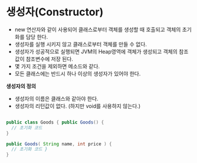 생성자(Constructor)
======================

- new 연산자와 같이 사용되어 클래스로부터 객체를 생성할 때 호출되고 객체의 초기화를 담당 한다.
- 생성자를 실행 시키지 않고 클래스로부터 객체를 만들 수 없다.
- 생성자가 성공적으로 실행되면 JVM의 Heap영역에 객체가 생성되고 객체의 참조 값이 참조변수에 저장 된다.
- 몇 가지 조건을 제외하면 메소드와 같다.
- 모든 클래스에는 반드시 하나 이상의 생성자가 있어야 한다.

**생성자의 정의**   

- 생성자의 이름은 클래스와 같아야 한다.
- 생성자의 리턴값이 없다. (하지만 void를 사용하지 않는다.)

```java

public class Goods { public Goods() {
  // 초기화 코드
}

public Goods( String name, int price ) {
  // 초기화 코드 }
}

```

